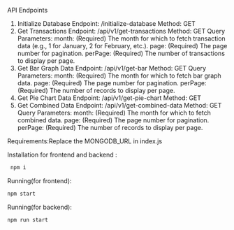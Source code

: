 API Endpoints
1. Initialize Database
Endpoint: /initialize-database
Method: GET
2. Get Transactions
Endpoint: /api/v1/get-transactions
Method: GET
Query Parameters:
month: (Required) The month for which to fetch transaction data (e.g., 1 for January, 2 for February, etc.).
page: (Required) The page number for pagination.
perPage: (Required) The number of transactions to display per page.
3. Get Bar Graph Data
Endpoint: /api/v1/get-bar
Method: GET
Query Parameters:
month: (Required) The month for which to fetch bar graph data.
page: (Required) The page number for pagination.
perPage: (Required) The number of records to display per page.
4. Get Pie Chart Data
Endpoint: /api/v1/get-pie-chart
Method: GET
5. Get Combined Data
Endpoint: /api/v1/get-combined-data
Method: GET
Query Parameters:
month: (Required) The month for which to fetch combined data.
page: (Required) The page number for pagination.
perPage: (Required) The number of records to display per page.



Requirements:Replace the MONGODB_URL in index.js

Installation for frontend and backend :
```bash
 npm i
```

Running(for frontend):

```bash
npm start
```

Running(for backend):

```bash
npm run start
```


